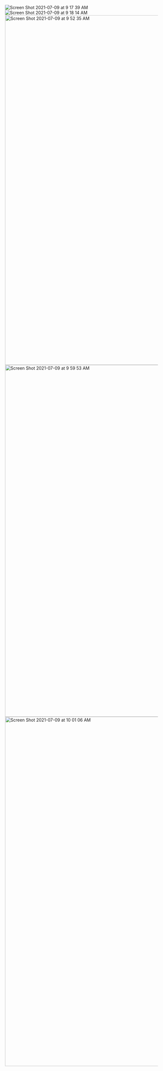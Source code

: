 ![Screen Shot 2021-07-09 at 9 17 39 AM](https://user-images.githubusercontent.com/84462609/125110960-25e0b180-e09a-11eb-935b-5fc7f51e43f4.png)
![Screen Shot 2021-07-09 at 9 18 14 AM](https://user-images.githubusercontent.com/84462609/125111019-37c25480-e09a-11eb-8a66-569132f66424.png)
<img width="1152" alt="Screen Shot 2021-07-09 at 9 52 35 AM" src="https://user-images.githubusercontent.com/84462609/125112135-9e943d80-e09b-11eb-8761-d5c1c3ceea99.png">
<img width="1159" alt="Screen Shot 2021-07-09 at 9 59 53 AM" src="https://user-images.githubusercontent.com/84462609/125112791-7eb14980-e09c-11eb-9527-b0695674f5b3.png">
<img width="1151" alt="Screen Shot 2021-07-09 at 10 01 06 AM" src="https://user-images.githubusercontent.com/84462609/125112936-bd470400-e09c-11eb-825c-c31501b0b782.png">

